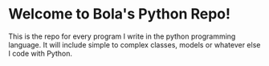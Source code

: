 # Welcome to Bola's Python Repo!

This is the repo for every program I write in the python programming language.
It will include simple to complex classes, models or whatever else I code with Python.
